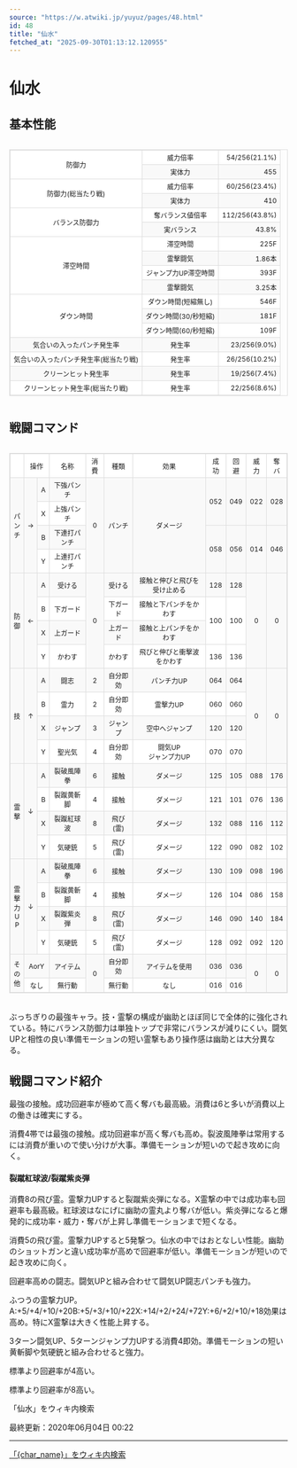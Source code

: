 ```yaml
---
source: "https://w.atwiki.jp/yuyuz/pages/48.html"
id: 48
title: "仙水"
fetched_at: "2025-09-30T01:13:12.120955"
---
```


# 仙水

## 基本性能

<div class="character-table">

<table>
<tr> <!--0-0--><td rowspan="2">防御力</td>
<!--0-1--><td>威力倍率</td>
<!--0-2--><td style="text-align:right;">54/256(21.1%)</td></tr>
<tr>
<!--1-1--><td>実体力</td>
<!--1-2--><td style="text-align:right;">455</td></tr>
<tr> <!--2-0--><td rowspan="2">防御力(総当たり戦)</td>
<!--2-1--><td>威力倍率</td>
<!--2-2--><td style="text-align:right;">60/256(23.4%)</td></tr>
<tr>
<!--3-1--><td>実体力</td>
<!--3-2--><td style="text-align:right;">410</td></tr>
<tr> <!--4-0--><td rowspan="2">バランス防御力</td>
<!--4-1--><td>奪バランス値倍率</td>
<!--4-2--><td style="text-align:right;">112/256(43.8%)</td></tr>
<tr>
<!--5-1--><td>実バランス</td>
<!--5-2--><td style="text-align:right;">43.8%</td></tr>
<tr> <!--6-0--><td rowspan="4">滞空時間</td>
<!--6-1--><td>滞空時間</td>
<!--6-2--><td style="text-align:right;">225F</td></tr>
<tr>
<!--7-1--><td>霊撃闘気</td>
<!--7-2--><td style="text-align:right;">1.86本</td></tr>
<tr>
<!--8-1--><td>ジャンプ力UP滞空時間</td>
<!--8-2--><td style="text-align:right;">393F</td></tr>
<tr>
<!--9-1--><td>霊撃闘気</td>
<!--9-2--><td style="text-align:right;">3.25本</td></tr>
<tr> <!--10-0--><td rowspan="3">ダウン時間</td>
<!--10-1--><td>ダウン時間(短縮無し)</td>
<!--10-2--><td style="text-align:right;">546F</td></tr>
<tr>
<!--11-1--><td>ダウン時間(30/秒短縮)</td>
<!--11-2--><td style="text-align:right;">181F</td></tr>
<tr>
<!--12-1--><td>ダウン時間(60/秒短縮)</td>
<!--12-2--><td style="text-align:right;">109F</td></tr>
<tr> <!--13-0--><td>気合いの入ったパンチ発生率</td>
<!--13-1--><td>発生率</td>
<!--13-2--><td style="text-align:right;">23/256(9.0%)</td></tr>
<tr> <!--14-0--><td>気合いの入ったパンチ発生率(総当たり戦)</td>
<!--14-1--><td>発生率</td>
<!--14-2--><td style="text-align:right;">26/256(10.2%)</td></tr>
<tr> <!--15-0--><td>クリーンヒット発生率</td>
<!--15-1--><td>発生率</td>
<!--15-2--><td style="text-align:right;">19/256(7.4%)</td></tr>
<tr> <!--16-0--><td>クリーンヒット発生率(総当たり戦)</td>
<!--16-1--><td>発生率</td>
<!--16-2--><td style="text-align:right;">22/256(8.6%)</td></tr>
</table>

</div>

## 戦闘コマンド

<div class="character-table">

<table>
<tr> <!--0-0--><td></td>
<!--0-1-->
<!--0-2--><td colspan="2" style="text-align:center;">操作</td>
<!--0-3--><td style="text-align:center;">名称</td>
<!--0-4--><td style="text-align:center;">消費</td>
<!--0-5--><td style="text-align:center;">種類</td>
<!--0-6--><td style="text-align:center;">効果</td>
<!--0-7--><td style="text-align:center;">成功</td>
<!--0-8--><td style="text-align:center;">回避</td>
<!--0-9--><td style="text-align:center;">威力</td>
<!--0-10--><td style="text-align:center;">奪バ</td></tr>
<tr> <!--1-0--><td rowspan="4" style="text-align:center;">パ<br/>ン<br/>チ</td>
<!--1-1--><td rowspan="4" style="text-align:center;">→</td>
<!--1-2--><td style="text-align:center;">A</td>
<!--1-3--><td style="text-align:center;">下強パンチ</td>
<!--1-4--><td rowspan="4" style="text-align:center;">0</td>
<!--1-5--><td rowspan="4" style="text-align:center;">パンチ</td>
<!--1-6--><td rowspan="4" style="text-align:center;">ダメージ</td>
<!--1-7--><td rowspan="2" style="text-align:center;">052</td>
<!--1-8--><td rowspan="2" style="text-align:center;">049</td>
<!--1-9--><td rowspan="2" style="text-align:center;">022</td>
<!--1-10--><td rowspan="2" style="text-align:center;">028</td></tr>
<tr>
<!--2-2--><td style="text-align:center;">X</td>
<!--2-3--><td style="text-align:center;">上強パンチ</td>
</tr>
<tr>
<!--3-2--><td style="text-align:center;">B</td>
<!--3-3--><td style="text-align:center;">下連打パンチ</td>
<!--3-7--><td rowspan="2" style="text-align:center;">058</td>
<!--3-8--><td rowspan="2" style="text-align:center;">056</td>
<!--3-9--><td rowspan="2" style="text-align:center;">014</td>
<!--3-10--><td rowspan="2" style="text-align:center;">046</td></tr>
<tr>
<!--4-2--><td style="text-align:center;">Y</td>
<!--4-3--><td style="text-align:center;">上連打パンチ</td>
</tr>
<tr> <!--5-0--><td rowspan="4" style="text-align:center;">防<br/>御</td>
<!--5-1--><td rowspan="4" style="text-align:center;">←</td>
<!--5-2--><td style="text-align:center;">A</td>
<!--5-3--><td style="text-align:center;">受ける</td>
<!--5-4--><td rowspan="4" style="text-align:center;">0</td>
<!--5-5--><td style="text-align:center;">受ける</td>
<!--5-6--><td style="text-align:center;">接触と伸びと飛びを受け止める</td>
<!--5-7--><td style="text-align:center;">128</td>
<!--5-8--><td style="text-align:center;">128</td>
<!--5-9--><td rowspan="4" style="text-align:center;">0</td>
<!--5-10--><td rowspan="4" style="text-align:center;">0</td></tr>
<tr>
<!--6-2--><td style="text-align:center;">B</td>
<!--6-3--><td style="text-align:center;">下ガード</td>
<!--6-5--><td style="text-align:center;">下ガード</td>
<!--6-6--><td style="text-align:center;">接触と下パンチをかわす</td>
<!--6-7--><td rowspan="2" style="text-align:center;">100</td>
<!--6-8--><td rowspan="2" style="text-align:center;">100</td>
</tr>
<tr>
<!--7-2--><td style="text-align:center;">X</td>
<!--7-3--><td style="text-align:center;">上ガード</td>
<!--7-5--><td style="text-align:center;">上ガード</td>
<!--7-6--><td style="text-align:center;">接触と上パンチをかわす</td>
</tr>
<tr>
<!--8-2--><td style="text-align:center;">Y</td>
<!--8-3--><td style="text-align:center;">かわす</td>
<!--8-5--><td style="text-align:center;">かわす</td>
<!--8-6--><td style="text-align:center;">飛びと伸びと衝撃波をかわす</td>
<!--8-7--><td style="text-align:center;">136</td>
<!--8-8--><td style="text-align:center;">136</td>
</tr>
<tr> <!--9-0--><td rowspan="4" style="text-align:center;">技</td>
<!--9-1--><td rowspan="4" style="text-align:center;">↑</td>
<!--9-2--><td style="text-align:center;">A</td>
<!--9-3--><td style="text-align:center;">闘志</td>
<!--9-4--><td style="text-align:center;">2</td>
<!--9-5--><td style="text-align:center;">自分即効</td>
<!--9-6--><td style="text-align:center;">パンチ力UP</td>
<!--9-7--><td style="text-align:center;">064</td>
<!--9-8--><td style="text-align:center;">064</td>
<!--9-9--><td rowspan="4" style="text-align:center;">0</td>
<!--9-10--><td rowspan="4" style="text-align:center;">0</td></tr>
<tr>
<!--10-2--><td style="text-align:center;">B</td>
<!--10-3--><td style="text-align:center;">霊力</td>
<!--10-4--><td style="text-align:center;">2</td>
<!--10-5--><td style="text-align:center;">自分即効</td>
<!--10-6--><td style="text-align:center;">霊撃力UP</td>
<!--10-7--><td style="text-align:center;">060</td>
<!--10-8--><td style="text-align:center;">060</td>
</tr>
<tr>
<!--11-2--><td style="text-align:center;">X</td>
<!--11-3--><td style="text-align:center;">ジャンプ</td>
<!--11-4--><td style="text-align:center;">3</td>
<!--11-5--><td style="text-align:center;">ジャンプ</td>
<!--11-6--><td style="text-align:center;">空中へジャンプ</td>
<!--11-7--><td style="text-align:center;">120</td>
<!--11-8--><td style="text-align:center;">120</td>
</tr>
<tr>
<!--12-2--><td style="text-align:center;">Y</td>
<!--12-3--><td style="text-align:center;">聖光気</td>
<!--12-4--><td style="text-align:center;">4</td>
<!--12-5--><td style="text-align:center;">自分即効</td>
<!--12-6--><td style="text-align:center;">闘気UP<br/>ジャンプ力UP</td>
<!--12-7--><td style="text-align:center;">070</td>
<!--12-8--><td style="text-align:center;">070</td>
</tr>
<tr> <!--13-0--><td rowspan="4" style="text-align:center;">霊<br/>撃</td>
<!--13-1--><td rowspan="4" style="text-align:center;">↓</td>
<!--13-2--><td style="text-align:center;">A</td>
<!--13-3--><td style="text-align:center;">裂破風陣拳</td>
<!--13-4--><td style="text-align:center;">6</td>
<!--13-5--><td style="text-align:center;">接触</td>
<!--13-6--><td style="text-align:center;">ダメージ</td>
<!--13-7--><td style="text-align:center;">125</td>
<!--13-8--><td style="text-align:center;">105</td>
<!--13-9--><td style="text-align:center;">088</td>
<!--13-10--><td style="text-align:center;">176</td></tr>
<tr>
<!--14-2--><td style="text-align:center;">B</td>
<!--14-3--><td style="text-align:center;">裂蹴黄斬脚</td>
<!--14-4--><td style="text-align:center;">4</td>
<!--14-5--><td style="text-align:center;">接触</td>
<!--14-6--><td style="text-align:center;">ダメージ</td>
<!--14-7--><td style="text-align:center;">121</td>
<!--14-8--><td style="text-align:center;">101</td>
<!--14-9--><td style="text-align:center;">076</td>
<!--14-10--><td style="text-align:center;">136</td></tr>
<tr>
<!--15-2--><td style="text-align:center;">X</td>
<!--15-3--><td style="text-align:center;">裂蹴紅球波</td>
<!--15-4--><td style="text-align:center;">8</td>
<!--15-5--><td style="text-align:center;">飛び(霊)</td>
<!--15-6--><td style="text-align:center;">ダメージ</td>
<!--15-7--><td style="text-align:center;">132</td>
<!--15-8--><td style="text-align:center;">088</td>
<!--15-9--><td style="text-align:center;">116</td>
<!--15-10--><td style="text-align:center;">112</td></tr>
<tr>
<!--16-2--><td style="text-align:center;">Y</td>
<!--16-3--><td style="text-align:center;">気硬銃</td>
<!--16-4--><td style="text-align:center;">5</td>
<!--16-5--><td style="text-align:center;">飛び(霊)</td>
<!--16-6--><td style="text-align:center;">ダメージ</td>
<!--16-7--><td style="text-align:center;">122</td>
<!--16-8--><td style="text-align:center;">090</td>
<!--16-9--><td style="text-align:center;">082</td>
<!--16-10--><td style="text-align:center;">102</td></tr>
<tr> <!--17-0--><td rowspan="4" style="text-align:center;">霊<br/>撃<br/>力<br/>U<br/>P</td>
<!--17-1--><td rowspan="4" style="text-align:center;">↓</td>
<!--17-2--><td style="text-align:center;">A</td>
<!--17-3--><td style="text-align:center;">裂破風陣拳</td>
<!--17-4--><td style="text-align:center;">6</td>
<!--17-5--><td style="text-align:center;">接触</td>
<!--17-6--><td style="text-align:center;">ダメージ</td>
<!--17-7--><td style="text-align:center;">130</td>
<!--17-8--><td style="text-align:center;">109</td>
<!--17-9--><td style="text-align:center;">098</td>
<!--17-10--><td style="text-align:center;">196</td></tr>
<tr>
<!--18-2--><td style="text-align:center;">B</td>
<!--18-3--><td style="text-align:center;">裂蹴黄斬脚</td>
<!--18-4--><td style="text-align:center;">4</td>
<!--18-5--><td style="text-align:center;">接触</td>
<!--18-6--><td style="text-align:center;">ダメージ</td>
<!--18-7--><td style="text-align:center;">126</td>
<!--18-8--><td style="text-align:center;">104</td>
<!--18-9--><td style="text-align:center;">086</td>
<!--18-10--><td style="text-align:center;">158</td></tr>
<tr>
<!--19-2--><td style="text-align:center;">X</td>
<!--19-3--><td style="text-align:center;">裂蹴紫炎弾</td>
<!--19-4--><td style="text-align:center;">8</td>
<!--19-5--><td style="text-align:center;">飛び(霊)</td>
<!--19-6--><td style="text-align:center;">ダメージ</td>
<!--19-7--><td style="text-align:center;">146</td>
<!--19-8--><td style="text-align:center;">090</td>
<!--19-9--><td style="text-align:center;">140</td>
<!--19-10--><td style="text-align:center;">184</td></tr>
<tr>
<!--20-2--><td style="text-align:center;">Y</td>
<!--20-3--><td style="text-align:center;">気硬銃</td>
<!--20-4--><td style="text-align:center;">5</td>
<!--20-5--><td style="text-align:center;">飛び(霊)</td>
<!--20-6--><td style="text-align:center;">ダメージ</td>
<!--20-7--><td style="text-align:center;">128</td>
<!--20-8--><td style="text-align:center;">092</td>
<!--20-9--><td style="text-align:center;">092</td>
<!--20-10--><td style="text-align:center;">120</td></tr>
<tr> <!--21-0--><td rowspan="2" style="text-align:center;">そ<br/>の<br/>他</td>
<!--21-1-->
<!--21-2--><td colspan="2" style="text-align:center;">AorY</td>
<!--21-3--><td style="text-align:center;">アイテム</td>
<!--21-4--><td rowspan="2" style="text-align:center;">0</td>
<!--21-5--><td style="text-align:center;">自分即効</td>
<!--21-6--><td style="text-align:center;">アイテムを使用</td>
<!--21-7--><td style="text-align:center;">036</td>
<!--21-8--><td style="text-align:center;">036</td>
<!--21-9--><td rowspan="2" style="text-align:center;">0</td>
<!--21-10--><td rowspan="2" style="text-align:center;">0</td></tr>
<tr>
<!--22-1-->
<!--22-2--><td colspan="2" style="text-align:center;">なし</td>
<!--22-3--><td style="text-align:center;">無行動</td>
<!--22-5--><td style="text-align:center;">無行動</td>
<!--22-6--><td style="text-align:center;">なし</td>
<!--22-7--><td style="text-align:center;">016</td>
<!--22-8--><td style="text-align:center;">016</td>
</tr>
</table>

</div>

ぶっちぎりの最強キャラ。技・霊撃の構成が幽助とほぼ同じで全体的に強化されている。特にバランス防御力は単独トップで非常にバランスが減りにくい。闘気UPと相性の良い準備モーションの短い霊撃もあり操作感は幽助とは大分異なる。

## 戦闘コマンド紹介

最強の接触。成功回避率が極めて高く奪バも最高級。消費は6と多いが消費以上の働きは確実にする。

消費4帯では最強の接触。成功回避率が高く奪バも高め。裂波風陣拳は常用するには消費が重いので使い分けが大事。準備モーションが短いので起き攻めに向く。

#### 裂蹴紅球波/裂蹴紫炎弾

消費8の飛び霊。霊撃力UPすると裂蹴紫炎弾になる。X霊撃の中では成功率も回避率も最高級。紅球波はなにげに幽助の霊丸より奪バが低い。紫炎弾になると爆発的に成功率・威力・奪バが上昇し準備モーションまで短くなる。

消費5の飛び霊。霊撃力UPすると5発撃つ。仙水の中ではおとなしい性能。幽助のショットガンと違い成功率が高めで回避率が低い。準備モーションが短いので起き攻めに向く。

回避率高めの闘志。闘気UPと組み合わせて闘気UP闘志パンチも強力。

ふつうの霊撃力UP。A:+5/+4/+10/+20B:+5/+3/+10/+22X:+14/+2/+24/+72Y:+6/+2/+10/+18効果は高め。特にX霊撃は大きく性能上昇する。

3ターン闘気UP、5ターンジャンプ力UPする消費4即効。準備モーションの短い黄斬脚や気硬銃と組み合わせると強力。

標準より回避率が4高い。

標準より回避率が8高い。

「仙水」をウィキ内検索

最終更新：2020年06月04日 00:22

<style>
.character-table {
    overflow-x: auto;
    margin: 20px 0;
}

.character-table table {
    border-collapse: collapse;
    width: 100%;
    font-size: 12px;
    border: 1px solid #ddd;
}

.character-table td, .character-table th {
    border: 1px solid #ddd;
    padding: 4px 6px;
    text-align: center;
}

.character-table tr:nth-child(even) {
    background-color: #f9f9f9;
}

.character-table tr:nth-child(odd) {
    background-color: #ffffff;
}
</style>

---

[「{char_name}」をウィキ内検索](https://w.atwiki.jp//w.atwiki.jp/yuyuz/search?andor=and&keyword={char_name})
